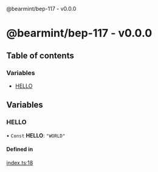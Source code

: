 @bearmint/bep-117 - v0.0.0

# @bearmint/bep-117 - v0.0.0

## Table of contents

### Variables

- [HELLO](README.md#hello)

## Variables

### HELLO

• `Const` **HELLO**: ``"WORLD"``

#### Defined in

[index.ts:18](https://github.com/bearmint/bearmint/blob/main/packages/bep-117/source/index.ts#L18)
